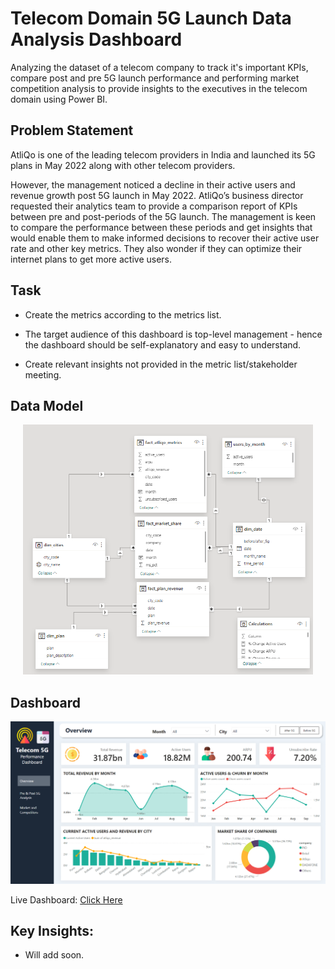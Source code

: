 # Telecom Domain 5G Launch Data Analysis Dashboard
Analyzing the dataset of a telecom company to track it's important KPIs, compare post and pre 5G launch performance and performing market competition analysis to provide insights to the executives in the telecom domain using Power BI.

## Problem Statement
AtliQo is one of the leading telecom providers in India and launched its 5G plans in May 2022 along with other telecom providers.

However, the management noticed a decline in their active users and revenue growth post 5G launch in May 2022. AtliQo’s business director requested their analytics team to provide a comparison report of KPIs between pre and post-periods of the 5G launch. The management is keen to compare the performance between these periods and get insights that would enable them to make informed decisions to recover their active user rate and other key metrics. They also wonder if they can optimize their internet plans to get more active users.

## Task

- Create the metrics according to the metrics list.

- The target audience of this dashboard is top-level management - hence the dashboard should be self-explanatory and easy to understand.

- Create relevant insights not provided in the metric list/stakeholder meeting.

## Data Model
<p align="center">
<img src="media/data-model.png" height="400">
</p>

## Dashboard
<p align="center">
<img src="media/dashboard.png">
</p>
Live Dashboard: <a href="https://app.powerbi.com/view?r=eyJrIjoiMWNhMGY1ODYtOGJlNy00OWZhLWIzOTgtYjFiYjY5MGNlZjVkIiwidCI6ImRmODY3OWNkLWE4MGUtNDVkOC05OWFjLWM4M2VkN2ZmOTVhMCJ9">Click Here</a>

## Key Insights: 
- Will add soon.
